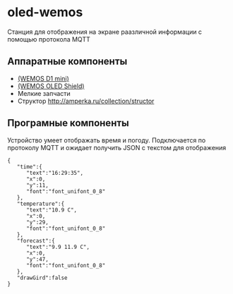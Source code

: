 # oled-wemos

Станция для отображения на экране раазличной информации с помощью протокола MQTT




## Аппаратные компоненты
* [(WEMOS D1 mini)](https://www.wemos.cc/product/d1-mini.html)
* [(WEMOS OLED Shield)](https://www.wemos.cc/product/oled-shield.html)
* Мелкие запчасти
* Структор http://amperka.ru/collection/structor

## Програмные компоненты

Устройство умеет отображать время и погоду. Подключается по протоколу MQTT и ожидает получить JSON c текстом для отображения
```
{  
   "time":{  
      "text":"16:29:35",
      "x":0,
      "y":11,
      "font":"font_unifont_0_8"
   },
   "temperature":{  
      "text":"10.9 C",
      "x":0,
      "y":29,
      "font":"font_unifont_0_8"
   },
   "forecast":{  
      "text":"9.9 11.9 C",
      "x":0,
      "y":47,
      "font":"font_unifont_0_8"
   },
   "drawGird":false
}
```
